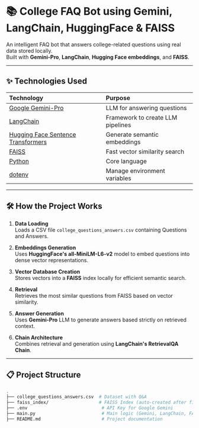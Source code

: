 # 📚 College FAQ Bot using Gemini, LangChain, HuggingFace & FAISS

An intelligent FAQ bot that answers college-related questions using real data stored locally.  
Built with **Gemini-Pro**, **LangChain**, **Hugging Face embeddings**, and **FAISS**.

---

## ✨ Technologies Used

| Technology | Purpose |
|:-----------|:--------|
| [Google Gemini-Pro](https://ai.google.dev/) | LLM for answering questions |
| [LangChain](https://www.langchain.dev/) | Framework to create LLM pipelines |
| [Hugging Face Sentence Transformers](https://www.sbert.net/) | Generate semantic embeddings |
| [FAISS](https://github.com/facebookresearch/faiss) | Fast vector similarity search |
| [Python](https://www.python.org/) | Core language |
| [dotenv](https://pypi.org/project/python-dotenv/) | Manage environment variables |

---

## 🛠️ How the Project Works

1. **Data Loading**  
   Loads a CSV file `college_questions_answers.csv` containing Questions and Answers.

2. **Embeddings Generation**  
   Uses **HuggingFace's all-MiniLM-L6-v2** model to embed questions into dense vector representations.

3. **Vector Database Creation**  
   Stores vectors into a **FAISS** index locally for efficient semantic search.

4. **Retrieval**  
   Retrieves the most similar questions from FAISS based on vector similarity.

5. **Answer Generation**  
   Uses **Gemini-Pro** LLM to generate answers based strictly on retrieved context.

6. **Chain Architecture**  
   Combines retrieval and generation using **LangChain's RetrievalQA Chain**.

---

## 📋 Project Structure

```bash
.
├── college_questions_answers.csv  # Dataset with Q&A
├── faiss_index/                   # FAISS Index (auto-created after first run)
├── .env                            # API Key for Google Gemini
├── main.py                         # Main logic (Gemini, LangChain, FAISS)
├── README.md                       # Project documentation
